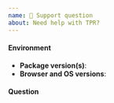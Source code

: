 ```yaml
---
name: 🙋‍ Support question
about: Need help with TPR?
---
```


<!-- IF YOU ARE A TPR EMPLOYEE, DO NOT POST INTERNAL LINKS OR REFERENCES HERE -->

#### Environment

- **Package version(s)**: <!-- fill this out -->
- **Browser and OS versions**: <!-- fill this out -->

#### Question

<!-- fill this out -->
